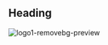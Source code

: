 ## Heading

![logo1-removebg-preview](https://user-images.githubusercontent.com/81735768/146306562-8af8b033-dfa5-4995-bc4d-6bf9ed41a7e3.png)
